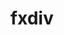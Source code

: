 ---
title: "fxdiv"
layout: cache
categories: [package, develop-2023-06-25]
meta: {"versions": ["2020-04-17"], "compilers": ["gcc@=11.1.0", "gcc@=11.3.0"], "oss": ["ubuntu20.04", "ubuntu22.04"], "platforms": ["linux"], "targets": ["ppc64le", "x86_64_v3"], "stacks": ["e4s", "e4s-power", "ml-linux-x86_64-cpu", "ml-linux-x86_64-cuda", "ml-linux-x86_64-rocm", "root"], "num_specs": 3, "num_specs_by_stack": {"ml-linux-x86_64-cpu": 1, "root": 3, "ml-linux-x86_64-rocm": 1, "ml-linux-x86_64-cuda": 1, "e4s-power": 1, "e4s": 1}}
spec_details: [{"hash": "6blkgbaplglemstak46fv5srhx2m7whi", "compiler": "gcc@=11.3.0", "versions": ["2020-04-17"], "os": "ubuntu22.04", "platform": "linux", "target": "x86_64_v3", "variants": ["build_system=cmake", "build_type=Release", "generator=ninja", "~ipo"], "stacks": ["ml-linux-x86_64-cpu", "root", "ml-linux-x86_64-rocm", "ml-linux-x86_64-cuda"], "size": "-", "tarball": "https://binaries.spack.io/develop-2023-06-25/build_cache/linux-ubuntu22.04-x86_64_v3/gcc-11.3.0/fxdiv-2020-04-17/linux-ubuntu22.04-x86_64_v3-gcc-11.3.0-fxdiv-2020-04-17-6blkgbaplglemstak46fv5srhx2m7whi.spack"}, {"hash": "lyd6dbgjqy4bivugw2zuldakjp6qf63e", "compiler": "gcc@=11.1.0", "versions": ["2020-04-17"], "os": "ubuntu20.04", "platform": "linux", "target": "ppc64le", "variants": ["build_system=cmake", "build_type=Release", "generator=ninja", "~ipo"], "stacks": ["root", "e4s-power"], "size": "-", "tarball": "https://binaries.spack.io/develop-2023-06-25/build_cache/linux-ubuntu20.04-ppc64le/gcc-11.1.0/fxdiv-2020-04-17/linux-ubuntu20.04-ppc64le-gcc-11.1.0-fxdiv-2020-04-17-lyd6dbgjqy4bivugw2zuldakjp6qf63e.spack"}, {"hash": "626svqcnhzqf6jufvn2rztvswpp6cftl", "compiler": "gcc@=11.1.0", "versions": ["2020-04-17"], "os": "ubuntu20.04", "platform": "linux", "target": "x86_64_v3", "variants": ["build_system=cmake", "build_type=Release", "generator=ninja", "~ipo"], "stacks": ["e4s", "root"], "size": "-", "tarball": "https://binaries.spack.io/develop-2023-06-25/build_cache/linux-ubuntu20.04-x86_64_v3/gcc-11.1.0/fxdiv-2020-04-17/linux-ubuntu20.04-x86_64_v3-gcc-11.1.0-fxdiv-2020-04-17-626svqcnhzqf6jufvn2rztvswpp6cftl.spack"}]
---